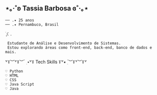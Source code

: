 ## ⋆｡‧˚ʚ Tassia Barbosa ɞ˚‧｡⋆

    ── .✦ 25 anos  
    ── .✦ Pernambuco, Brasil  

 ࣪ ִֶָ☾.  
   
     Estudante de Análise e Desenvolvimento de Sistemas.  
     Estou explorando áreas como front-end, back-end, banco de dados e mais.  
   
꒷꒦︶꒷꒦︶ ๋ ࣭ ⭑꒷꒦ Tech Skills ꒦꒷⭑ ࣭ ๋︶꒦꒷︶꒦꒷  
      
    ♡︎ Python  
    ♡︎ HTML  
    ♡︎ CSS  
    ♡︎ Java Script  
    ♡︎ Java
